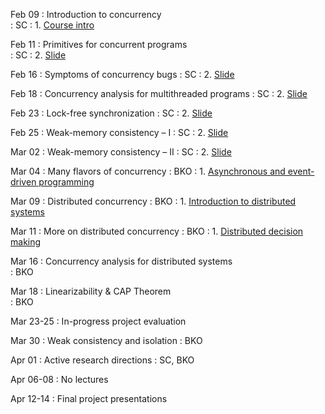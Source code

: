 ---
---

Feb 09
: Introduction to concurrency  
	:  SC
: 1. [Course intro](../slides/lecture-1.pdf)

Feb 11
: Primitives for concurrent programs  
	:  SC
: 2. [Slide](../slides/lecture-2.pdf)	

Feb 16
: Symptoms of concurrency bugs 
	: SC
: 2. [Slide](../slides/lecture-3.pdf)
 
Feb 18 
: Concurrency analysis for multithreaded programs 
	: SC
: 2. [Slide](../slides/lecture-4.pdf)

Feb 23 
: Lock-free synchronization 
	: SC
: 2. [Slide](../slides/lecture-5.pdf)

Feb 25
: Weak-memory consistency – I 
	: SC 
: 2. [Slide](../slides/lecture-6.pdf)

Mar 02
: Weak-memory consistency – II 
	: SC
: 2. [Slide](../slides/lecture-7.pdf)

Mar 04
: Many flavors of concurrency 
	: BKO
: 1. [Asynchronous and event-driven programming](../slides/lecture-8.pdf)	

Mar 09 
: Distributed concurrency 
	: BKO
: 1. [Introduction to distributed systems](../slides/lecture-9.pdf)	

Mar 11
: More on distributed concurrency 
	: BKO
: 1. [Distributed decision making](../slides/lecture-10.pdf)	

Mar 16
: Concurrency analysis for distributed systems  
	: BKO

Mar 18
: Linearizability & CAP Theorem  
	: BKO

Mar 23-25
: In-progress project evaluation

Mar 30
: Weak consistency and isolation
	: BKO

Apr 01
: Active research directions
	: SC, BKO
	
Apr 06-08
: No lectures

Apr 12-14
: Final project presentations
